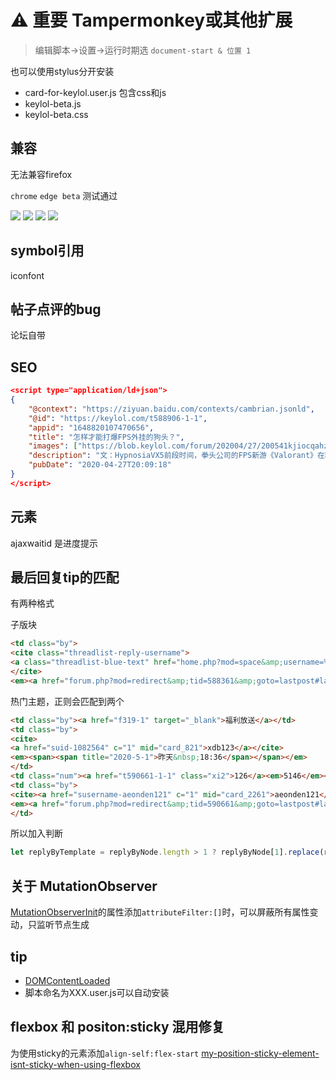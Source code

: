 # ⚠️ 重要 Tampermonkey或其他扩展
> 编辑脚本->设置->运行时期选 `document-start & 位置 1`

也可以使用stylus分开安装
- card-for-keylol.user.js 包含css和js
- keylol-beta.js
- keylol-beta.css


## 兼容
无法兼容firefox

`chrome` `edge beta` 测试通过

![](https://github.com/mianxiu/Keylol-Style/blob/master/sortcut/Snipaste_2020-05-12_23-57-47.png)
![](https://github.com/mianxiu/Keylol-Style/blob/master/sortcut/Snipaste_2020-05-12_23-57-23.png)
![](https://github.com/mianxiu/Keylol-Style/blob/master/sortcut/Snipaste_2020-05-12_16-07-34.png)
![](https://github.com/mianxiu/Keylol-Style/blob/master/sortcut/Snipaste_2020-05-12_16-07-02.png)

## symbol引用
iconfont
## 帖子点评的bug
论坛自带
## SEO
```json
<script type="application/ld+json">
{
    "@context": "https://ziyuan.baidu.com/contexts/cambrian.jsonld",
    "@id": "https://keylol.com/t588906-1-1",
    "appid": "1648820107470656",
    "title": "怎样才能打爆FPS外挂的狗头？",
    "images": ["https://blob.keylol.com/forum/202004/27/200541kjiocqahzxaikiqt.png","https://blob.keylol.com/forum/202004/27/200541q86hc520uclc82k2.jpg","https://blob.keylol.com/forum/202004/27/200549doxb7xrxxrxbksaz.png"],
    "description": "文：HypnosiaVX5前段时间，拳头公司的FPS新游《Valorant》在精妙营销操作之下热度暴增。各界玩家围观之余，也出现了角度刁钻的观点：这话仿佛在说，荼毒村庄的恶龙又来了，",
    "pubDate": "2020-04-27T20:09:18"
}
</script>
```
## 元素
ajaxwaitid 是进度提示

## 最后回复tip的匹配
有两种格式

子版块
```html
<td class="by">
<cite class="threadlist-reply-username">
<a class="threadlist-blue-text" href="home.php?mod=space&amp;username=%E5%A4%A9%E9%9B%B7%E6%97%A0%E5%A6%84" c="1" mid="card_2187">天雷无妄</a>
</cite>
<em><a href="forum.php?mod=redirect&amp;tid=588361&amp;goto=lastpost#lastpost">2020-5-4 12:11 回复</a></em>
```
热门主题，正则会匹配到两个
```html
<td class="by"><a href="f319-1" target="_blank">福利放送</a></td>
<td class="by">
<cite>
<a href="suid-1082564" c="1" mid="card_821">xdb123</a></cite>
<em><span><span title="2020-5-1">昨天&nbsp;18:36</span></span></em>
</td>
<td class="num"><a href="t590661-1-1" class="xi2">126</a><em>5146</em></td>
<td class="by">
<cite><a href="susername-aeonden121" c="1" mid="card_2261">aeonden121</a></cite>
<em><a href="forum.php?mod=redirect&amp;tid=590661&amp;goto=lastpost#lastpost">2020-5-5 00:00</a></em>
</td>
```
所以加入判断
```js
let replyByTemplate = replyByNode.length > 1 ? replyByNode[1].replace(replyByNodeRegx, `<span>最...
```
## 关于 MutationObserver
[MutationObserverInit](https://developer.mozilla.org/zh-CN/docs/Web/API/MutationObserverInit)的属性添加`attributeFilter:[]`时，可以屏蔽所有属性变动，只监听节点生成

## tip
- [DOMContentLoaded](https://developer.mozilla.org/zh-CN/docs/Web/Events/DOMContentLoaded)
- 脚本命名为XXX.user.js可以自动安装

## flexbox 和 positon:sticky 混用修复
为使用sticky的元素添加`align-self:flex-start`
[my-position-sticky-element-isnt-sticky-when-using-flexbox](https://stackoverflow.com/questions/44446671/my-position-sticky-element-isnt-sticky-when-using-flexbox)
